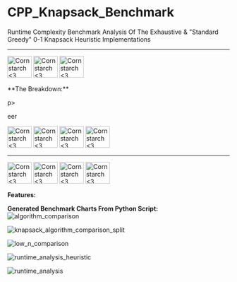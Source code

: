 # CPP_Knapsack_Benchmark
Runtime Complexity Benchmark Analysis Of The Exhaustive &amp; "Standard Greedy"  0-1 Knapsack Heuristic Implementations

----------------------------------------------

<img src="https://github.com/Kingerthanu/CPP_GLSL_Mandelbrot_Pt2_TickFidelity/assets/76754592/d7d34a00-aea1-4012-a142-7ec5ee62c3c1" alt="Cornstarch <3" width="55" height="49"> <img src="https://github.com/Kingerthanu/CPP_GLSL_Mandelbrot_Pt2_TickFidelity/assets/76754592/d7d34a00-aea1-4012-a142-7ec5ee62c3c1" alt="Cornstarch <3" width="55" height="49"> <img src="https://github.com/Kingerthanu/CPP_GLSL_Mandelbrot_Pt2_TickFidelity/assets/76754592/d7d34a00-aea1-4012-a142-7ec5ee62c3c1" alt="Cornstarch <3" width="55" height="49">


<p font-size=50px>**The Breakdown:**</p>p>

eer

<img src="https://github.com/Kingerthanu/CPP_GLSL_Mandelbrot_Pt2_TickFidelity/assets/76754592/5a500dfd-7e30-40ea-9912-05faaa71dcdf" alt="Cornstarch <3" width="55" height="49"> <img src="https://github.com/Kingerthanu/CPP_GLSL_Mandelbrot_Pt2_TickFidelity/assets/76754592/5a500dfd-7e30-40ea-9912-05faaa71dcdf" alt="Cornstarch <3" width="55" height="49"> <img src="https://github.com/Kingerthanu/CPP_GLSL_Mandelbrot_Pt2_TickFidelity/assets/76754592/5a500dfd-7e30-40ea-9912-05faaa71dcdf" alt="Cornstarch <3" width="55" height="49"> <img src="https://github.com/Kingerthanu/CPP_GLSL_Mandelbrot_Pt2_TickFidelity/assets/76754592/5a500dfd-7e30-40ea-9912-05faaa71dcdf" alt="Cornstarch <3" width="55" height="49"> 

----------------------------------------------

<img src="https://github.com/Kingerthanu/CPP_GLSL_Mandelbrot_Pt2_TickFidelity/assets/76754592/91b53912-4062-4d35-99da-da91c685ba0a" alt="Cornstarch <3" width="55" height="49"> <img src="https://github.com/Kingerthanu/CPP_GLSL_Mandelbrot_Pt2_TickFidelity/assets/76754592/91b53912-4062-4d35-99da-da91c685ba0a" alt="Cornstarch <3" width="55" height="49"> <img src="https://github.com/Kingerthanu/CPP_GLSL_Mandelbrot_Pt2_TickFidelity/assets/76754592/91b53912-4062-4d35-99da-da91c685ba0a" alt="Cornstarch <3" width="55" height="49"> <img src="https://github.com/Kingerthanu/CPP_GLSL_Mandelbrot_Pt2_TickFidelity/assets/76754592/91b53912-4062-4d35-99da-da91c685ba0a" alt="Cornstarch <3" width="55" height="49"> 


**Features:**

**Generated Benchmark Charts From Python Script:**
![algorithm_comparison](https://github.com/user-attachments/assets/d6297d24-06dd-43b3-ba97-4cccfdc59476)

![knapsack_algorithm_comparison_split](https://github.com/user-attachments/assets/28fefa31-6856-4a5e-b491-dc36a61b6550)

![low_n_comparison](https://github.com/user-attachments/assets/379f939f-4d5b-4bee-b062-bd0090fdff19)

![runtime_analysis_heuristic](https://github.com/user-attachments/assets/840c5d62-99a5-4075-a423-1fea90fbbf82)

![runtime_analysis](https://github.com/user-attachments/assets/2973feea-065f-4349-8feb-7fcd90b3d456)

